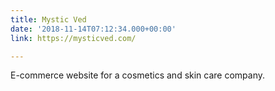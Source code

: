 ```yaml
---
title: Mystic Ved
date: '2018-11-14T07:12:34.000+00:00'
link: https://mysticved.com/

---
```

E-commerce website for a cosmetics and skin care company.